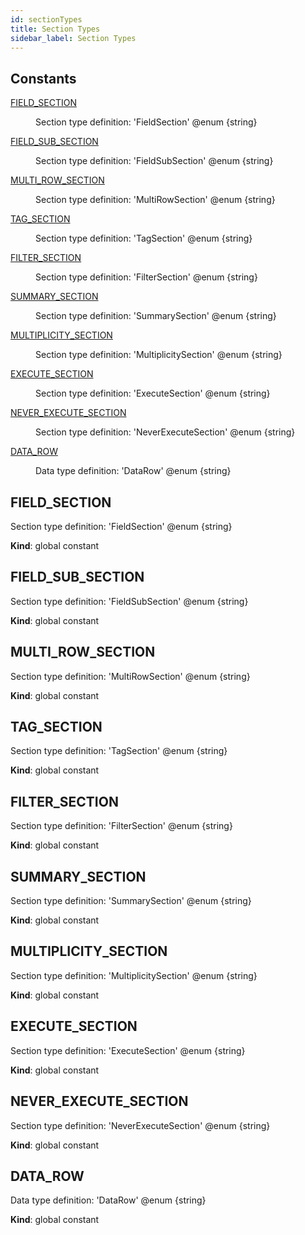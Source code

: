 ```yaml
---
id: sectionTypes
title: Section Types
sidebar_label: Section Types
---
```


## Constants

<dl>
<dt><a href="#FIELD_SECTION">FIELD_SECTION</a></dt>
<dd><p>Section type definition: &#39;FieldSection&#39; @enum {string}</p>
</dd>
<dt><a href="#FIELD_SUB_SECTION">FIELD_SUB_SECTION</a></dt>
<dd><p>Section type definition: &#39;FieldSubSection&#39; @enum {string}</p>
</dd>
<dt><a href="#MULTI_ROW_SECTION">MULTI_ROW_SECTION</a></dt>
<dd><p>Section type definition: &#39;MultiRowSection&#39; @enum {string}</p>
</dd>
<dt><a href="#TAG_SECTION">TAG_SECTION</a></dt>
<dd><p>Section type definition: &#39;TagSection&#39; @enum {string}</p>
</dd>
<dt><a href="#FILTER_SECTION">FILTER_SECTION</a></dt>
<dd><p>Section type definition: &#39;FilterSection&#39; @enum {string}</p>
</dd>
<dt><a href="#SUMMARY_SECTION">SUMMARY_SECTION</a></dt>
<dd><p>Section type definition: &#39;SummarySection&#39; @enum {string}</p>
</dd>
<dt><a href="#MULTIPLICITY_SECTION">MULTIPLICITY_SECTION</a></dt>
<dd><p>Section type definition: &#39;MultiplicitySection&#39; @enum {string}</p>
</dd>
<dt><a href="#EXECUTE_SECTION">EXECUTE_SECTION</a></dt>
<dd><p>Section type definition: &#39;ExecuteSection&#39; @enum {string}</p>
</dd>
<dt><a href="#NEVER_EXECUTE_SECTION">NEVER_EXECUTE_SECTION</a></dt>
<dd><p>Section type definition: &#39;NeverExecuteSection&#39; @enum {string}</p>
</dd>
<dt><a href="#DATA_ROW">DATA_ROW</a></dt>
<dd><p>Data type definition: &#39;DataRow&#39; @enum {string}</p>
</dd>
</dl>

<a name="FIELD_SECTION"></a>

## FIELD\_SECTION
Section type definition: 'FieldSection' @enum {string}

**Kind**: global constant  
<a name="FIELD_SUB_SECTION"></a>

## FIELD\_SUB\_SECTION
Section type definition: 'FieldSubSection' @enum {string}

**Kind**: global constant  
<a name="MULTI_ROW_SECTION"></a>

## MULTI\_ROW\_SECTION
Section type definition: 'MultiRowSection' @enum {string}

**Kind**: global constant  
<a name="TAG_SECTION"></a>

## TAG\_SECTION
Section type definition: 'TagSection' @enum {string}

**Kind**: global constant  
<a name="FILTER_SECTION"></a>

## FILTER\_SECTION
Section type definition: 'FilterSection' @enum {string}

**Kind**: global constant  
<a name="SUMMARY_SECTION"></a>

## SUMMARY\_SECTION
Section type definition: 'SummarySection' @enum {string}

**Kind**: global constant  
<a name="MULTIPLICITY_SECTION"></a>

## MULTIPLICITY\_SECTION
Section type definition: 'MultiplicitySection' @enum {string}

**Kind**: global constant  
<a name="EXECUTE_SECTION"></a>

## EXECUTE\_SECTION
Section type definition: 'ExecuteSection' @enum {string}

**Kind**: global constant  
<a name="NEVER_EXECUTE_SECTION"></a>

## NEVER\_EXECUTE\_SECTION
Section type definition: 'NeverExecuteSection' @enum {string}

**Kind**: global constant  
<a name="DATA_ROW"></a>

## DATA\_ROW
Data type definition: 'DataRow' @enum {string}

**Kind**: global constant  
